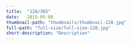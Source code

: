 ```yaml
---
title:  "128/365"
date:   2015-05-08
thumbnail-path: "thumbnails/thumbnail-128.jpg"
full-path: "full-size/full-size-128.jpg"
short-description: "Description"
---
```


